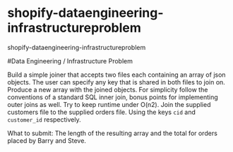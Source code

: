 # shopify-dataengineering-infrastructureproblem
shopify-dataengineering-infrastructureproblem

#Data Engineering / Infrastructure Problem

Build a simple joiner that accepts two files each containing an array of json objects. The user can specify any key that is shared in both files to join on. 
Produce a new array with the joined objects. For simplicity follow the conventions of a standard SQL inner join, bonus points for implementing outer joins as well. 
Try to keep runtime under O(n2).
Join the supplied customers file to the supplied orders file. Using the keys `cid` and `customer_id` respectively.

What to submit: The length of the resulting array and the total for orders placed by Barry and Steve. 
